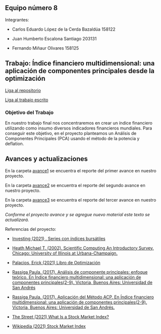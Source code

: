 ## Equipo número 8

Integrantes:

* Carlos Eduardo López de la Cerda Bazaldúa 158122

* Juan Humberto Escalona Santiago 203131

* Fernando Miñaur Olivares 158125

## Trabajo: Índice financiero multidimensional: una aplicación de componentes principales desde la optimización

[Liga al repositorio](https://github.com/kennyldc/proyecto_final_opt21_eq8)

[Liga al trabajo escrito](https://github.com/kennyldc/proyecto_final_opt21_eq8/blob/main/trabajo_final_equipo_8.ipynb)

### Objetivo del Trabajo 

En nuestro trabajo final nos concentraremos en crear un índice financiero utilizando como insumo diversos indicadores financieros mundiales. Para conseguir este objetivo, en el proyecto planteamos un Análisis de Componentes Principales (PCA) usando el método de la potencia y deflation.

## Avances y actualizaciones

En la carpeta [avance1](avance1) se encuentra el reporte del primer avance en nuestro proyecto. 

En la carpeta [avance2](https://github.com/kennyldc/analisis-numerico-computo-cientifico/tree/optimizacion-2021/proyecto_final/proyectos/equipos/equipo_8/avance%202) se encuentra el reporte del segundo avance en nuestro proyecto. 

En la carpeta [avance3](avance3) se encuentra el reporte del tercer avance en nuestro proyecto. 

*Conforme el proyecto avance y se agregue nuevo material este texto se actualizará.*

Referencias del proyecto:

* [Investing (2021) . Series con índices bursátiles](https://www.investing.com)

* [Heath Michael T. (2002). Scientific Computing An Introductory Survey. Chicago: University of Illinois at Urbana-Champaign.](https://e6.ijs.si/~roman/files/tmp/M.Heath-SComputing/scientific-computing-michael-t-heath.pdf)

* [Palacios, Erick (2021) Libro de Optimización](https://itam-ds.github.io/analisis-numerico-computo-cientifico/README.html)

* [Rassiga Paula. (2017). Análisis de componente principales: enfoque teórico. En Índice financiero multidimensional: una aplicación de componentes principales(2-9). Victoria, Buenos Aires: Universidad de San Andrés](https://repositorio.udesa.edu.ar/jspui/bitstream/10908/15785/1/%5BP%5D%5BW%5D%20T.%20L.%20Eco.%20Rassiga%2C%20Paula.pdf)

* [Rassiga Paula. (2017). Aplicación del Método ACP. En Índice financiero multidimensional: una aplicación de componentes principales(2-9). Victoria, Buenos Aires: Universidad de San Andrés.](https://repositorio.udesa.edu.ar/jspui/bitstream/10908/15785/1/%5BP%5D%5BW%5D%20T.%20L.%20Eco.%20Rassiga%2C%20Paula.pdf)

* [The Street (2021) What Is a Stock Market Index?](https://www.thestreet.com/dictionary/s/stock-market-index)

* [Wikipedia (2021) Stock Market Index](https://en.wikipedia.org/wiki/Stock_market_index)
